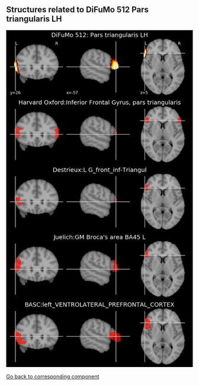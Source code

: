 


## Structures related to DiFuMo 512 Pars triangularis LH

![21](21.jpg "Structures related to DiFuMo 512 Pars triangularis LH")

[Go back to corresponding component](https://parietal-inria.github.io/DiFuMo/512/html/21.html)